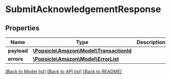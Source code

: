 # SubmitAcknowledgementResponse

## Properties
Name | Type | Description | Notes
------------ | ------------- | ------------- | -------------
**payload** | [**\Popsicle\Amazon\Model\TransactionId**](TransactionId.md) |  | [optional] 
**errors** | [**\Popsicle\Amazon\Model\ErrorList**](ErrorList.md) |  | [optional] 

[[Back to Model list]](../../README.md#documentation-for-models) [[Back to API list]](../../README.md#documentation-for-api-endpoints) [[Back to README]](../../README.md)

